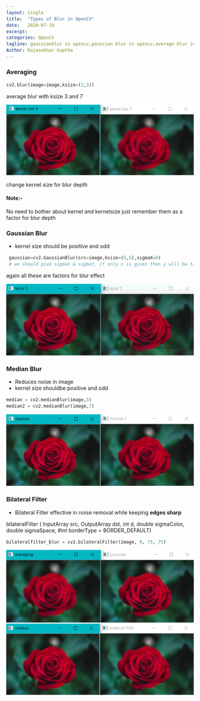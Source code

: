 ```yaml
---
layout: single
title:  "Types of Blur in OpenCV"
date:   2020-07-18
excerpt: 
categories: OpenCV
tagline: gaussianblur in opencv,gaussian blur in opencv,average blur in opencv,bilateral filters in opencv,blur types in opencv,different types of blur in opencv
Author: Rajasekhar Guptha
---
```


### Averaging
```python
cv2.blur(image=image,ksize=(3,3))
```
average blur with ksize 3 and 7

![average](/assets/images/avgkernel.png)

change kernel size for blur depth

#### Note:- 
No need to bother about kernel and kernelsize just remember them as a factor for blur depth

### Gaussian Blur
+ kernel size should be positive and odd
```python
 gaussian=cv2.GaussianBlur(src=image,ksize=(5,5),sigmaX=0)
 # we should give sigmaX & sigmaY, if only x is given then y will bw taken same as of x
```
again all these are factors for blur effect

![gaussian](/assets/images/gauss.png)


### Median Blur
+ Reduces noise in image
+ kernel size shouldbe positive and odd

```python
median = cv2.medianBlur(image,3)
median2 = cv2.medianBlur(image,7)
```
![median](/assets/images/median.png)

### Bilateral Filter
+ Bilateral Filter effective in noise removal while keeping **edges sharp**

bilateralFilter	(	InputArray 	src,
OutputArray dst,
int d,
double sigmaColor,
double	sigmaSpace,
#int borderType = BORDER_DEFAULT)
```python
bilateralfilter_blur = cv2.bilateralFilter(image, 9, 75, 75)
```

![types1](/assets/images/avggaussian.png)
![types2](/assets/images/medbilateal.png)
